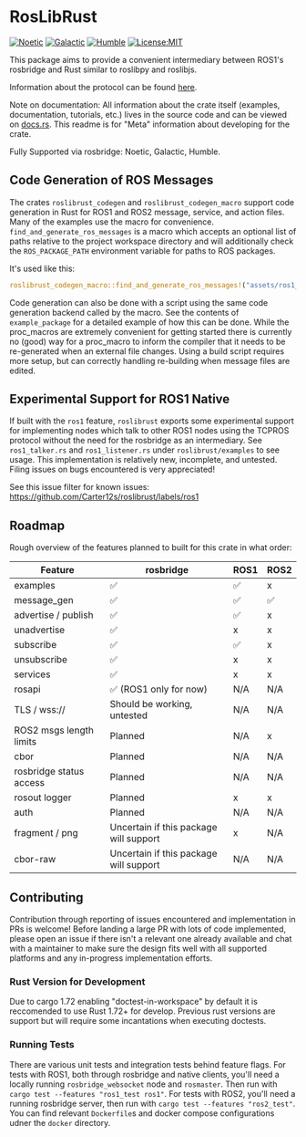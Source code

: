 # RosLibRust
[![Noetic](https://github.com/Carter12s/roslibrust/actions/workflows/noetic.yml/badge.svg)](https://github.com/Carter12s/roslibrust/actions/workflows/noetic.yml)
[![Galactic](https://github.com/Carter12s/roslibrust/actions/workflows/galactic.yml/badge.svg)](https://github.com/Carter12s/roslibrust/actions/workflows/galactic.yml)
[![Humble](https://github.com/Carter12s/roslibrust/actions/workflows/humble.yml/badge.svg)](https://github.com/Carter12s/roslibrust/actions/workflows/humble.yml)
[![License:MIT](https://img.shields.io/badge/License-MIT-yellow.svg)](https://opensource.org/licenses/MIT)

This package aims to provide a convenient intermediary between ROS1's rosbridge and Rust similar to roslibpy and roslibjs.

Information about the protocol can be found [here](https://github.com/RobotWebTools/rosbridge_suite).

Note on documentation:
All information about the crate itself (examples, documentation, tutorials, etc.) lives in the source code and can be viewed on [docs.rs](https://docs.rs/roslibrust).
This readme is for "Meta" information about developing for the crate.

Fully Supported via rosbridge: Noetic, Galactic, Humble.

## Code Generation of ROS Messages

The crates `roslibrust_codegen` and `roslibrust_codegen_macro` support code generation in Rust for ROS1 and ROS2 message, service, and action files. Many of the examples use the macro for convenience. `find_and_generate_ros_messages` is a macro which accepts an optional list of paths relative to the project workspace directory and will additionally check the `ROS_PACKAGE_PATH` environment variable for paths to ROS packages.

It's used like this:
```rust
roslibrust_codegen_macro::find_and_generate_ros_messages!("assets/ros1_common_interfaces/std_msgs");
```

Code generation can also be done with a script using the same code generation backend called by the macro. See the contents of `example_package` for a detailed example of how this can be done. While the proc_macros are extremely convenient for getting started
there is currently no (good) way for a proc_macro to inform the compiler that it needs to be re-generated when an external file
changes. Using a build script requires more setup, but can correctly handling re-building when message files are edited.

## Experimental Support for ROS1 Native

If built with the `ros1` feature, `roslibrust` exports some experimental support for implementing nodes which talk to other ROS1 nodes using the TCPROS protocol without the need for the rosbridge as an intermediary. See `ros1_talker.rs` and `ros1_listener.rs` under `roslibrust/examples` to see usage. This implementation is relatively new, incomplete, and untested. Filing issues on bugs encountered is very appreciated!

See this issue filter for known issues: https://github.com/Carter12s/roslibrust/labels/ros1

## Roadmap

Rough overview of the features planned to built for this crate in what order:

| Feature                      | rosbridge                                                   | ROS1 | ROS2 |
|------------------------------|-------------------------------------------------------------|------|------|
| examples                     | ✅                                                         | ✅   | x    |
| message_gen                  | ✅                                                         | ✅   | ✅  |
| advertise / publish          | ✅                                                         | ✅   | x    |
| unadvertise                  | ✅                                                         | x    | x    |
| subscribe                    | ✅                                                         | ✅   | x    |
| unsubscribe                  | ✅                                                         | x    | x    |
| services                     | ✅                                                         | x    | x    |
| rosapi                       | ✅ (ROS1 only for now)                                     | N/A  | N/A  |
| TLS / wss://                 | Should be working, untested                                 | N/A  | N/A  |
| ROS2 msgs length limits      | Planned                                                     | N/A  | x    |
| cbor                         | Planned                                                     | N/A  | N/A  |
| rosbridge status access      | Planned                                                     | N/A  | N/A  |
| rosout logger                | Planned                                                     | x    | x    |
| auth                         | Planned                                                     | N/A  | N/A  |
| fragment / png               | Uncertain if this package will support                      | x    | N/A  |
| cbor-raw                     | Uncertain if this package will support                      | N/A  | N/A  |


## Contributing

Contribution through reporting of issues encountered and implementation in PRs is welcome! Before landing a large PR with lots of code implemented, please open an issue if there isn't a relevant one already available and chat with a maintainer to make sure the design fits well with all supported platforms and any in-progress implementation efforts.

### Rust Version for Development

Due to cargo 1.72 enabling "doctest-in-workspace" by default it is reccomended to use Rust 1.72+ for develop. Previous rust versions are support but will require some incantations when executing doctests.

### Running Tests

There are various unit tests and integration tests behind feature flags. For tests with ROS1, both through rosbridge and native clients, you'll need a locally running `rosbridge_websocket` node and `rosmaster`. Then run with `cargo test --features "ros1_test ros1"`. For tests with ROS2, you'll need a running rosbridge server, then run with `cargo test --features "ros2_test"`. You can find relevant `Dockerfile`s and docker compose configurations udner the `docker` directory.
